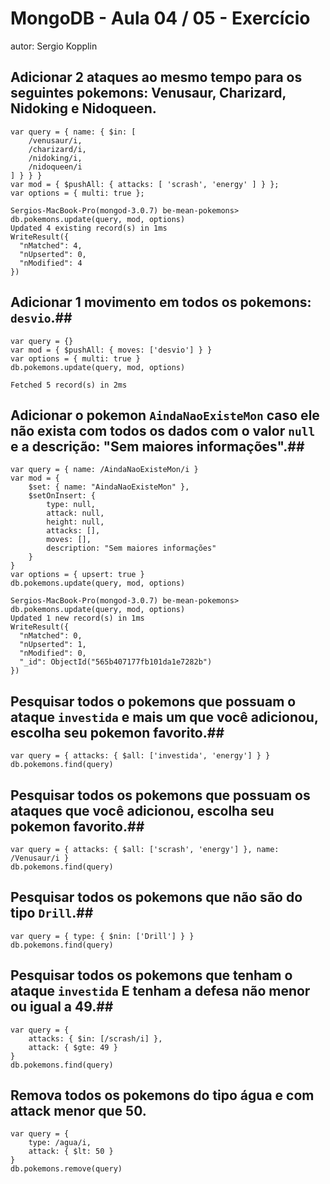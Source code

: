 # MongoDB - Aula 04 / 05 - Exercício
autor: Sergio Kopplin

## **Adicionar** 2 ataques ao mesmo tempo para os seguintes pokemons: Venusaur, Charizard, Nidoking e Nidoqueen.
```
var query = { name: { $in: [
	/venusaur/i,
	/charizard/i,
	/nidoking/i,
	/nidoqueen/i
] } } }
var mod = { $pushAll: { attacks: [ 'scrash', 'energy' ] } };
var options = { multi: true };

Sergios-MacBook-Pro(mongod-3.0.7) be-mean-pokemons> db.pokemons.update(query, mod, options)
Updated 4 existing record(s) in 1ms
WriteResult({
  "nMatched": 4,
  "nUpserted": 0,
  "nModified": 4
})
```

## **Adicionar** 1 movimento em todos os pokemons: `desvio`.##
```
var query = {}
var mod = { $pushAll: { moves: ['desvio'] } }
var options = { multi: true }
db.pokemons.update(query, mod, options)

Fetched 5 record(s) in 2ms
```

## **Adicionar** o pokemon `AindaNaoExisteMon` caso ele não exista com todos os dados com o valor `null` e a descrição: "Sem maiores informações".##
```
var query = { name: /AindaNaoExisteMon/i }
var mod = {
	$set: { name: "AindaNaoExisteMon" },
	$setOnInsert: {
		type: null,
		attack: null,
		height: null,
		attacks: [],
		moves: [],
		description: "Sem maiores informações"
	}
}
var options = { upsert: true }
db.pokemons.update(query, mod, options)

Sergios-MacBook-Pro(mongod-3.0.7) be-mean-pokemons> db.pokemons.update(query, mod, options)
Updated 1 new record(s) in 1ms
WriteResult({
  "nMatched": 0,
  "nUpserted": 1,
  "nModified": 0,
  "_id": ObjectId("565b407177fb101da1e7282b")
})
```

## Pesquisar todos o pokemons que possuam o ataque `investida` e mais um que você adicionou, escolha seu pokemon favorito.##
```
var query = { attacks: { $all: ['investida', 'energy'] } }
db.pokemons.find(query)
```

## Pesquisar **todos** os pokemons que possuam os ataques que você adicionou, escolha seu pokemon favorito.##
```
var query = { attacks: { $all: ['scrash', 'energy'] }, name: /Venusaur/i }
db.pokemons.find(query)
```

## Pesquisar **todos** os pokemons que não são do tipo `Drill`.##
```
var query = { type: { $nin: ['Drill'] } }
db.pokemons.find(query)
```

## Pesquisar **todos** os pokemons que tenham o ataque `investida` **E** tenham a defesa **não menor ou igual** a 49.##
```
var query = {
	attacks: { $in: [/scrash/i] },
	attack: { $gte: 49 }
}
db.pokemons.find(query)
```

## Remova **todos** os pokemons do tipo água e com attack menor que 50.
```
var query = {
	type: /agua/i,
	attack: { $lt: 50 }
}
db.pokemons.remove(query)
```

